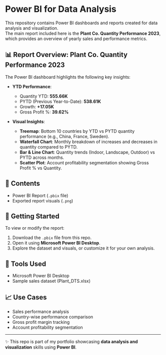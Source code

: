 # Power BI for Data Analysis

This repository contains Power BI dashboards and reports created for data analysis and visualization.  
The main report included here is the **Plant Co. Quantity Performance 2023**, which provides an overview of yearly sales and performance metrics.

## 📊 Report Overview: Plant Co. Quantity Performance 2023
The Power BI dashboard highlights the following key insights:

- **YTD Performance**:  
  - Quantity YTD: **555.66K**  
  - PYTD (Previous Year-to-Date): **538.61K**  
  - Growth: **+17.05K**  
  - Gross Profit %: **39.62%**

- **Visual Insights**:
  - **Treemap**: Bottom 10 countries by YTD vs PYTD quantity performance (e.g., China, France, Sweden).  
  - **Waterfall Chart**: Monthly breakdown of increases and decreases in quantity compared to PYTD.  
  - **Bar & Line Chart**: Quantity trends (Indoor, Landscape, Outdoor) vs PYTD across months.  
  - **Scatter Plot**: Account profitability segmentation showing Gross Profit % vs Quantity.

## 📂 Contents
- Power BI Report (`.pbix` file)  
- Exported report visuals (`.png`)  

## 🚀 Getting Started
To view or modify the report:
1. Download the `.pbix` file from this repo.
2. Open it using **Microsoft Power BI Desktop**.
3. Explore the dataset and visuals, or customize it for your own analysis.

## 🔧 Tools Used
- Microsoft Power BI Desktop
- Sample sales dataset (Plant_DTS.xlsx)

## 📈 Use Cases
- Sales performance analysis  
- Country-wise performance comparison  
- Gross profit margin tracking  
- Account profitability segmentation  

---

✨ This repo is part of my portfolio showcasing **data analysis and visualization** skills using **Power BI**.
